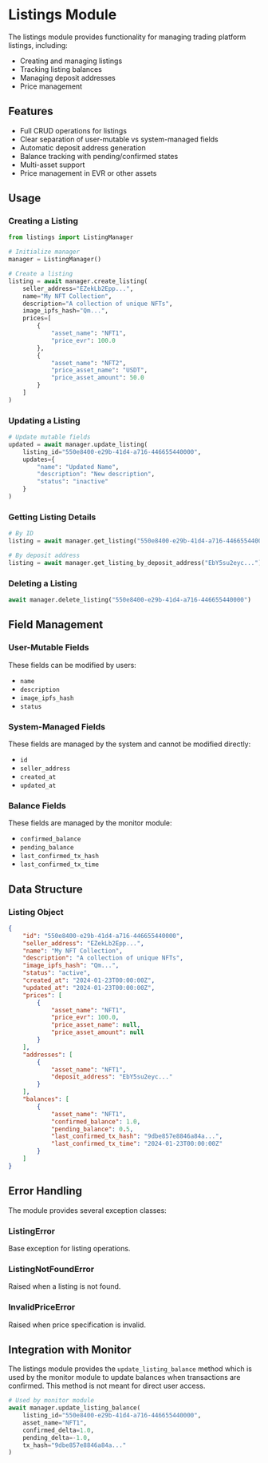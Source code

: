 # Listings Module

The listings module provides functionality for managing trading platform listings, including:
- Creating and managing listings
- Tracking listing balances
- Managing deposit addresses
- Price management

## Features

- Full CRUD operations for listings
- Clear separation of user-mutable vs system-managed fields
- Automatic deposit address generation
- Balance tracking with pending/confirmed states
- Multi-asset support
- Price management in EVR or other assets

## Usage

### Creating a Listing

```python
from listings import ListingManager

# Initialize manager
manager = ListingManager()

# Create a listing
listing = await manager.create_listing(
    seller_address="EZekLb2Epp...",
    name="My NFT Collection",
    description="A collection of unique NFTs",
    image_ipfs_hash="Qm...",
    prices=[
        {
            "asset_name": "NFT1",
            "price_evr": 100.0
        },
        {
            "asset_name": "NFT2",
            "price_asset_name": "USDT",
            "price_asset_amount": 50.0
        }
    ]
)
```

### Updating a Listing

```python
# Update mutable fields
updated = await manager.update_listing(
    listing_id="550e8400-e29b-41d4-a716-446655440000",
    updates={
        "name": "Updated Name",
        "description": "New description",
        "status": "inactive"
    }
)
```

### Getting Listing Details

```python
# By ID
listing = await manager.get_listing("550e8400-e29b-41d4-a716-446655440000")

# By deposit address
listing = await manager.get_listing_by_deposit_address("EbY5su2eyc...")
```

### Deleting a Listing

```python
await manager.delete_listing("550e8400-e29b-41d4-a716-446655440000")
```

## Field Management

### User-Mutable Fields
These fields can be modified by users:
- `name`
- `description`
- `image_ipfs_hash`
- `status`

### System-Managed Fields
These fields are managed by the system and cannot be modified directly:
- `id`
- `seller_address`
- `created_at`
- `updated_at`

### Balance Fields
These fields are managed by the monitor module:
- `confirmed_balance`
- `pending_balance`
- `last_confirmed_tx_hash`
- `last_confirmed_tx_time`

## Data Structure

### Listing Object
```json
{
    "id": "550e8400-e29b-41d4-a716-446655440000",
    "seller_address": "EZekLb2Epp...",
    "name": "My NFT Collection",
    "description": "A collection of unique NFTs",
    "image_ipfs_hash": "Qm...",
    "status": "active",
    "created_at": "2024-01-23T00:00:00Z",
    "updated_at": "2024-01-23T00:00:00Z",
    "prices": [
        {
            "asset_name": "NFT1",
            "price_evr": 100.0,
            "price_asset_name": null,
            "price_asset_amount": null
        }
    ],
    "addresses": [
        {
            "asset_name": "NFT1",
            "deposit_address": "EbY5su2eyc..."
        }
    ],
    "balances": [
        {
            "asset_name": "NFT1",
            "confirmed_balance": 1.0,
            "pending_balance": 0.5,
            "last_confirmed_tx_hash": "9dbe857e8846a84a...",
            "last_confirmed_tx_time": "2024-01-23T00:00:00Z"
        }
    ]
}
```

## Error Handling

The module provides several exception classes:

### ListingError
Base exception for listing operations.

### ListingNotFoundError
Raised when a listing is not found.

### InvalidPriceError
Raised when price specification is invalid.

## Integration with Monitor

The listings module provides the `update_listing_balance` method which is used by the monitor module to update balances when transactions are confirmed. This method is not meant for direct user access.

```python
# Used by monitor module
await manager.update_listing_balance(
    listing_id="550e8400-e29b-41d4-a716-446655440000",
    asset_name="NFT1",
    confirmed_delta=1.0,
    pending_delta=-1.0,
    tx_hash="9dbe857e8846a84a..."
) 